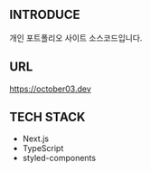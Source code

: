 ## INTRODUCE

개인 포트폴리오 사이트 소스코드입니다.

## URL

https://october03.dev

## TECH STACK

- Next.js
- TypeScript
- styled-components
